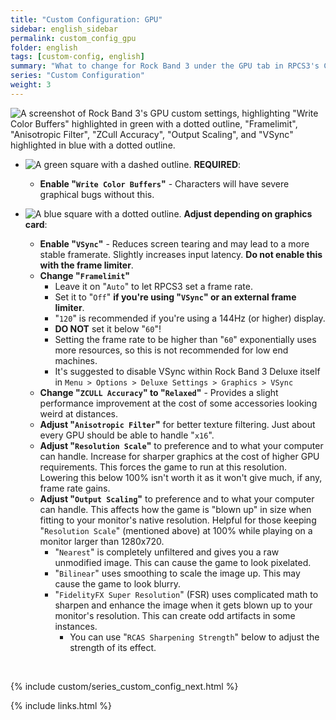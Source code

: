 ```yaml
---
title: "Custom Configuration: GPU"
sidebar: english_sidebar
permalink: custom_config_gpu
folder: english
tags: [custom-config, english]
summary: "What to change for Rock Band 3 under the GPU tab in RPCS3's Custom Configuration."
series: "Custom Configuration"
weight: 3
---
```


![A screenshot of Rock Band 3's GPU custom settings, highlighting "Write Color Buffers" highlighted in green with a dotted outline, "Framelimit", "Anisotropic Filter", "ZCull Accuracy", "Output Scaling", and "VSync" highlighted in blue with a dotted outline.](https://rb3pc.milohax.org/images/cust/gpu.png "GPU")

* ![A green square with a dashed outline.](https://rb3pc.milohax.org/images/cust/smallgreen.png "Green Square") **REQUIRED**: 
	* **Enable "`Write Color Buffers`"** - Characters will have severe graphical bugs without this.

* ![A blue square with a dotted outline.](https://rb3pc.milohax.org/images/cust/smallblue.png "Blue Square") **Adjust depending on graphics card**: 
	* **Enable "`VSync`"** - Reduces screen tearing and may lead to a more stable framerate. Slightly increases input latency. **Do not enable this with the frame limiter**.
	* **Change "`Framelimit`"**
		* Leave it on "`Auto`" to let RPCS3 set a frame rate.
		* Set it to "`Off`" **if you're using "`VSync`" or an external frame limiter**.
		* "`120`" is recommended if you're using a 144Hz (or higher) display.
		* **DO NOT** set it below "`60`"!
		* Setting the frame rate to be higher than "`60`" exponentially uses more resources, so this is not recommended for low end machines.
		* It's suggested to disable VSync within Rock Band 3 Deluxe itself in `Menu > Options > Deluxe Settings > Graphics > VSync`
	* **Change "`ZCULL Accuracy`" to "`Relaxed`"** - Provides a slight performance improvement at the cost of some accessories looking weird at distances.
	* **Adjust "`Anisotropic Filter`"** for better texture filtering. Just about every GPU should be able to handle "`x16`".
	* **Adjust "`Resolution Scale`"** to preference and to what your computer can handle. Increase for sharper graphics at the cost of higher GPU requirements. This forces the game to run at this resolution. Lowering this below 100% isn't worth it as it won't give much, if any, frame rate gains.
	* **Adjust "`Output Scaling`"** to preference and to what your computer can handle. This affects how the game is "blown up" in size when fitting to your monitor's native resolution. Helpful for those keeping "`Resolution Scale`" (mentioned above) at 100% while playing on a monitor larger than 1280x720.
		* "`Nearest`" is completely unfiltered and gives you a raw unmodified image. This can cause the game to look pixelated.
		* "`Bilinear`" uses smoothing to scale the image up. This may cause the game to look blurry.
		* "`FidelityFX Super Resolution`" (FSR) uses complicated math to sharpen and enhance the image when it gets blown up to your monitor's resolution. This can create odd artifacts in some instances.
			* You can use "`RCAS Sharpening Strength`" below to adjust the strength of its effect.

<br/>

{% include custom/series_custom_config_next.html %}

{% include links.html %}
